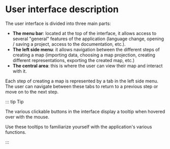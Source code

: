 # User interface description

<ZoomImg
    src="/ui.png"
    alt="Overview of the interface"
    caption="Overview of the interface when creating a map"
/>

The user interface is divided into three main parts:

- **The menu bar**: located at the top of the interface, it allows access to several "general" features of the application (language change, opening / saving a project, access to the documentation, etc.).
- **The left side menu**: it allows navigation between the different steps of creating a map (importing data, choosing a map projection, creating different representations, exporting the created map, etc.)
- **The central area**: this is where the user can view their map and interact with it.

Each step of creating a map is represented by a tab in the left side menu.
The user can navigate between these tabs to return to a previous step or move on to the next step.

::: tip Tip

The various clickable buttons in the interface display a tooltip when hovered over with the mouse.

Use these tooltips to familiarize yourself with the application's various functions.

:::
